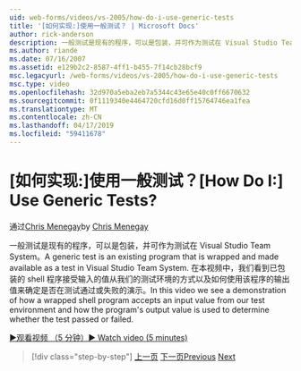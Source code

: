```yaml
---
uid: web-forms/videos/vs-2005/how-do-i-use-generic-tests
title: '[如何实现:]使用一般测试？ | Microsoft Docs'
author: rick-anderson
description: 一般测试是现有的程序，可以是包装，并可作为测试在 Visual Studio Team System。 在本视频中，我们看到的演示...
ms.author: riande
ms.date: 07/16/2007
ms.assetid: e129b2c2-8587-4ff1-b455-7f14cb28bcf9
msc.legacyurl: /web-forms/videos/vs-2005/how-do-i-use-generic-tests
msc.type: video
ms.openlocfilehash: 32d970a5eba2eb7a5344c43e65e40c0ff6670632
ms.sourcegitcommit: 0f1119340e4464720cfd16d0ff15764746ea1fea
ms.translationtype: MT
ms.contentlocale: zh-CN
ms.lasthandoff: 04/17/2019
ms.locfileid: "59411678"
---
```

# <a name="how-do-i-use-generic-tests"></a><span data-ttu-id="5e8a5-105">[如何实现:]使用一般测试？</span><span class="sxs-lookup"><span data-stu-id="5e8a5-105">[How Do I:] Use Generic Tests?</span></span>

<span data-ttu-id="5e8a5-106">通过[Chris Menegay](https://twitter.com/CMenegay)</span><span class="sxs-lookup"><span data-stu-id="5e8a5-106">by [Chris Menegay](https://twitter.com/CMenegay)</span></span>

<span data-ttu-id="5e8a5-107">一般测试是现有的程序，可以是包装，并可作为测试在 Visual Studio Team System。</span><span class="sxs-lookup"><span data-stu-id="5e8a5-107">A generic test is an existing program that is wrapped and made available as a test in Visual Studio Team System.</span></span> <span data-ttu-id="5e8a5-108">在本视频中，我们看到已包装的 shell 程序接受输入的值从我们的测试环境的方式以及如何使用该程序的输出值来确定是否在测试通过或失败的演示。</span><span class="sxs-lookup"><span data-stu-id="5e8a5-108">In this video we see a demonstration of how a wrapped shell program accepts an input value from our test environment and how the program's output value is used to determine whether the test passed or failed.</span></span>

[<span data-ttu-id="5e8a5-109">&#9654;观看视频 （5 分钟）</span><span class="sxs-lookup"><span data-stu-id="5e8a5-109">&#9654; Watch video (5 minutes)</span></span>](https://channel9.msdn.com/Blogs/ASP-NET-Site-Videos/how-do-i-use-generic-tests)

> [!div class="step-by-step"]
> <span data-ttu-id="5e8a5-110">[上一页](how-do-i-enforce-coding-standards-with-code-analysis.md)
> [下一页](how-do-i-publish-and-analyze-test-results.md)</span><span class="sxs-lookup"><span data-stu-id="5e8a5-110">[Previous](how-do-i-enforce-coding-standards-with-code-analysis.md)
[Next](how-do-i-publish-and-analyze-test-results.md)</span></span>
